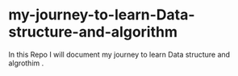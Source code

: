 # my-journey-to-learn-Data-structure-and-algorithm
In this Repo I will document my journey to learn Data structure and algrothim .
